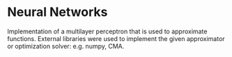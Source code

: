# Neural Networks

Implementation of a multilayer perceptron that is used to approximate functions. External libraries were used to implement the given approximator or optimization solver: e.g. numpy, CMA.
